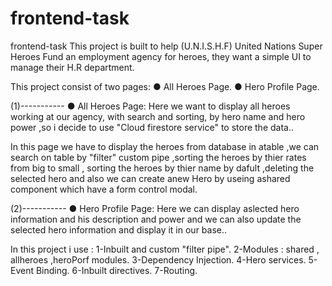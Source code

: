 # frontend-task
frontend-task
This project is built to help (U.N.I.S.H.F) United Nations Super Heroes Fund an employment agency for heroes,
they want a simple UI to manage their H.R department.

This project consist of two pages: 
● All Heroes Page.
● Hero Profile Page.

(1)----------- 
● All Heroes Page: 
Here we want to display all heroes working at our agency,
with search and sorting, by hero name and hero power ,so i decide to use "Cloud firestore service" to store the data..

In this page we have to display the heroes from database in atable ,we can search on table by "filter" 
custom pipe ,sorting the heroes by thier rates from big to small , sorting the heroes by thier name by dafult 
,deleting the selected hero and also we can create anew Hero by useing ashared component which have a form control modal.

(2)-----------
● Hero Profile Page:
Here we can display aslected hero information and his description and power and we can also update
the selected hero information and display it in our base..

In this project i use
: 1-Inbuilt and custom "filter pipe".
2-Modules : shared , allheroes ,heroPorf modules. 
3-Dependency Injection. 
4-Hero services. 
5-Event Binding. 
6-Inbuilt directives.
7-Routing.
